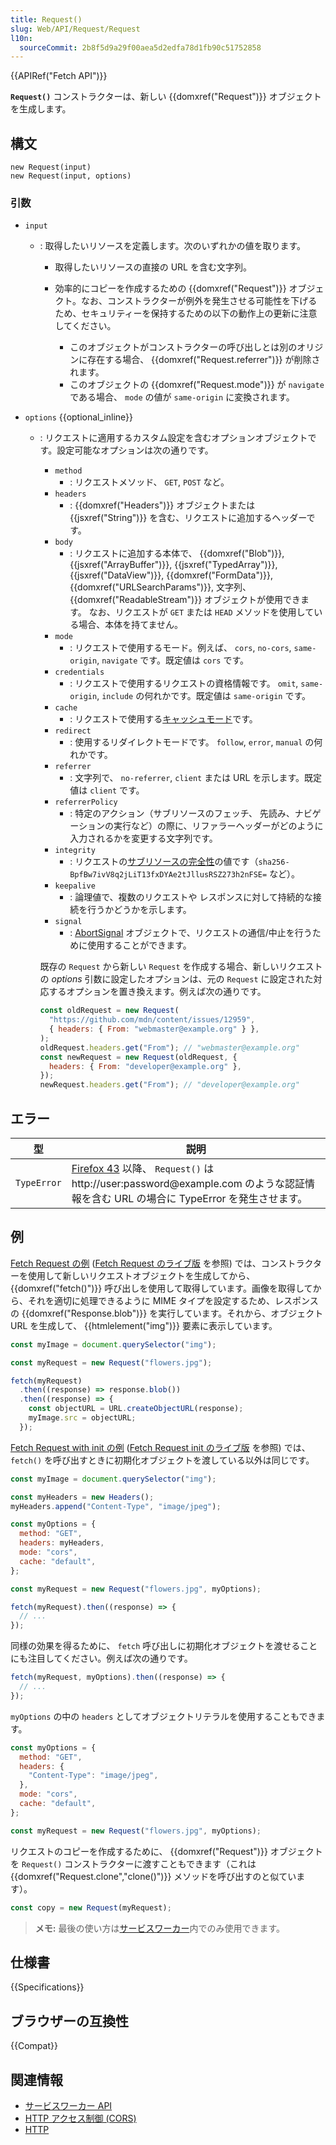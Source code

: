 ```yaml
---
title: Request()
slug: Web/API/Request/Request
l10n:
  sourceCommit: 2b8f5d9a29f00aea5d2edfa78d1fb90c51752858
---
```


{{APIRef("Fetch API")}}

**`Request()`** コンストラクターは、新しい {{domxref("Request")}} オブジェクトを生成します。

## 構文

```js-nolint
new Request(input)
new Request(input, options)
```

### 引数

- `input`

  - : 取得したいリソースを定義します。次のいずれかの値を取ります。

    - 取得したいリソースの直接の URL を含む文字列。
    - 効率的にコピーを作成するための {{domxref("Request")}} オブジェクト。なお、コンストラクターが例外を発生させる可能性を下げるため、セキュリティーを保持するための以下の動作上の更新に注意してください。

      - このオブジェクトがコンストラクターの呼び出しとは別のオリジンに存在する場合、 {{domxref("Request.referrer")}} が削除されます。
      - このオブジェクトの {{domxref("Request.mode")}} が `navigate` である場合、 `mode` の値が `same-origin` に変換されます。

- `options` {{optional_inline}}

  - : リクエストに適用するカスタム設定を含むオプションオブジェクトです。設定可能なオプションは次の通りです。

    - `method`
      - : リクエストメソッド、 `GET`, `POST` など。
    - `headers`
      - : {{domxref("Headers")}} オブジェクトまたは {{jsxref("String")}} を含む、リクエストに追加するヘッダーです。
    - `body`
      - : リクエストに追加する本体で、 {{domxref("Blob")}}, {{jsxref("ArrayBuffer")}}, {{jsxref("TypedArray")}}, {{jsxref("DataView")}}, {{domxref("FormData")}}, {{domxref("URLSearchParams")}}, 文字列、 {{domxref("ReadableStream")}} オブジェクトが使用できます。
        なお、リクエストが `GET` または `HEAD` メソッドを使用している場合、本体を持てません。
    - `mode`
      - : リクエストで使用するモード。例えば、 `cors`, `no-cors`, `same-origin`, `navigate` です。既定値は `cors` です。
    - `credentials`
      - : リクエストで使用するリクエストの資格情報です。 `omit`, `same-origin`, `include` の何れかです。既定値は `same-origin` です。
    - `cache`
      - : リクエストで使用する[キャッシュモード](/ja/docs/Web/API/Request/cache)です。
    - `redirect`
      - : 使用するリダイレクトモードです。 `follow`, `error`, `manual` の何れかです。
    - `referrer`
      - : 文字列で、 `no-referrer`, `client` または URL を示します。既定値は `client` です。
    - `referrerPolicy`
      - : 特定のアクション（サブリソースのフェッチ、 先読み、ナビゲーションの実行など）の際に、リファラーヘッダーがどのように入力されるかを変更する文字列です。
    - `integrity`
      - : リクエストの[サブリソースの完全性](/ja/docs/Web/Security/Subresource_Integrity)の値です（`sha256-BpfBw7ivV8q2jLiT13fxDYAe2tJllusRSZ273h2nFSE=` など）。
    - `keepalive`
      - : 論理値で、複数のリクエストや レスポンスに対して持続的な接続を行うかどうかを示します。
    - `signal`
      - : [AbortSignal](/ja/docs/Web/API/AbortSignal) オブジェクトで、リクエストの通信/中止を行うために使用することができます。

    既存の `Request` から新しい `Request` を作成する場合、新しいリクエストの _options_ 引数に設定したオプションは、元の `Request` に設定された対応するオプションを置き換えます。例えば次の通りです。

    ```js
    const oldRequest = new Request(
      "https://github.com/mdn/content/issues/12959",
      { headers: { From: "webmaster@example.org" } },
    );
    oldRequest.headers.get("From"); // "webmaster@example.org"
    const newRequest = new Request(oldRequest, {
      headers: { From: "developer@example.org" },
    });
    newRequest.headers.get("From"); // "developer@example.org"
    ```

## エラー

<table class="no-markdown">
  <thead>
    <tr>
      <th scope="col">型</th>
      <th scope="col">説明</th>
    </tr>
  </thead>
  <tbody>
    <tr>
      <td><code>TypeError</code></td>
      <td>
        <a href="/ja/docs/Mozilla/Firefox/Releases/43">Firefox 43</a> 以降、 <code>Request()</code> は http://user:password@example.com のような認証情報を含む URL の場合に TypeError を発生させます。
      </td>
    </tr>
  </tbody>
</table>

## 例

[Fetch Request の例](https://github.com/mdn/dom-examples/tree/main/fetch/fetch-request) ([Fetch Request のライブ版](https://mdn.github.io/dom-examples/fetch/fetch-request/) を参照) では、コンストラクターを使用して新しいリクエストオブジェクトを生成してから、 {{domxref("fetch()")}} 呼び出しを使用して取得しています。画像を取得してから、それを適切に処理できるように MIME タイプを設定するため、レスポンスの {{domxref("Response.blob")}} を実行しています。それから、オブジェクト URL を生成して、 {{htmlelement("img")}} 要素に表示しています。

```js
const myImage = document.querySelector("img");

const myRequest = new Request("flowers.jpg");

fetch(myRequest)
  .then((response) => response.blob())
  .then((response) => {
    const objectURL = URL.createObjectURL(response);
    myImage.src = objectURL;
  });
```

[Fetch Request with init の例](https://github.com/mdn/dom-examples/tree/main/fetch/fetch-with-init-then-request) ([Fetch Request init のライブ版](https://mdn.github.io/dom-examples/fetch/fetch-with-init-then-request/) を参照) では、 `fetch()` を呼び出すときに初期化オブジェクトを渡している以外は同じです。

```js
const myImage = document.querySelector("img");

const myHeaders = new Headers();
myHeaders.append("Content-Type", "image/jpeg");

const myOptions = {
  method: "GET",
  headers: myHeaders,
  mode: "cors",
  cache: "default",
};

const myRequest = new Request("flowers.jpg", myOptions);

fetch(myRequest).then((response) => {
  // ...
});
```

同様の効果を得るために、 `fetch` 呼び出しに初期化オブジェクトを渡せることにも注目してください。例えば次の通りです。

```js
fetch(myRequest, myOptions).then((response) => {
  // ...
});
```

`myOptions` の中の `headers` としてオブジェクトリテラルを使用することもできます。

```js
const myOptions = {
  method: "GET",
  headers: {
    "Content-Type": "image/jpeg",
  },
  mode: "cors",
  cache: "default",
};

const myRequest = new Request("flowers.jpg", myOptions);
```

リクエストのコピーを作成するために、 {{domxref("Request")}} オブジェクトを `Request()` コンストラクターに渡すこともできます（これは {{domxref("Request.clone","clone()")}} メソッドを呼び出すのと似ています）。

```js
const copy = new Request(myRequest);
```

> **メモ:** 最後の使い方は[サービスワーカー](/ja/docs/Web/API/Service_Worker_API)内でのみ使用できます。

## 仕様書

{{Specifications}}

## ブラウザーの互換性

{{Compat}}

## 関連情報

- [サービスワーカー API](/ja/docs/Web/API/Service_Worker_API)
- [HTTP アクセス制御 (CORS)](/ja/docs/Web/HTTP/CORS)
- [HTTP](/ja/docs/Web/HTTP)
